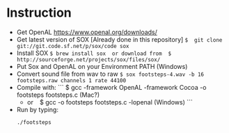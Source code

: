 # Instruction


  - Get OpenAL https://www.openal.org/downloads/
  - Get latest version of SOX [Already done in this repository] 
	    ```
	    $  git clone git://git.code.sf.net/p/sox/code sox
	    ```
  - Install SOX
	    ```
	    $ brew install sox 
	    or download from 
	    $ http://sourceforge.net/projects/sox/files/sox/
	    ``` 
  - Put Sox and OpenAL on your Environment PATH (Windows)
  - Convert sound file from wav to raw 
	    ```
	    $ sox footsteps-4.wav -b 16 footsteps.raw channels 1 rate 44100
	    ```
  - Compile with:
	   	```
	    $ gcc -framework OpenAL -framework Cocoa -o footsteps footsteps.c (Mac?)
	   - or 
	    ```
	    ```
	    $ gcc -o footsteps footsteps.c -lopenal (Windows)
	    ```
  - Run by typing:
	   ```
	  ./footsteps
	   ```